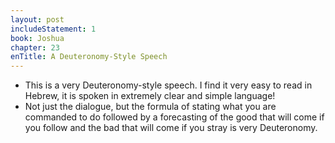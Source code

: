```yaml
---
layout: post
includeStatement: 1
book: Joshua
chapter: 23
enTitle: A Deuteronomy-Style Speech
---
```


- This is a very Deuteronomy-style speech. I find it very easy to read in Hebrew, it is spoken in extremely clear and simple language!
- Not just the dialogue, but the formula of stating what you are commanded to do followed by a forecasting of the good that will come if you follow and the bad that will come if you stray is very Deuteronomy.

